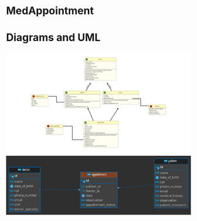 # MedAppointment

# Diagrams and UML
![mer](https://github.com/jonasesoft/MedAppointment/blob/main/Documetation%20(isomnia%20and%20UML)/UML.png)
![mer](https://github.com/jonasesoft/MedAppointment/blob/main/Documetation%20(isomnia%20and%20UML)/postgres%20-%20public%20-%20appointment.png)
